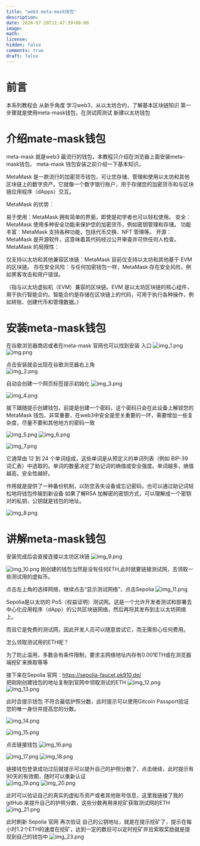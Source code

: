 ```yaml
---
title: "web3 meta-mask钱包"
description: 
date: 2024-07-20T21:47:39+08:00
image: 
math: 
license: 
hidden: false
comments: true
draft: false
---
```

# 前言
本系列教程会 从新手角度 学习web3，从以太坊合约，了解基本区块链知识
第一步骤就是使用meta-mask钱包，在测试网测试 新建以太坊钱包

# 介绍mate-mask钱包

meta-mask 就是web3 最流行的钱包，本教程只介绍在浏览器上面安装meta-mask钱包。
meta-mask 钱包安装之前介绍一下基本知识。

MetaMask 是一款流行的加密货币钱包，可让您存储、管理和使用以太坊和其他区块链上的数字资产。它就像一个数字银行账户，用于存储您的加密货币和与区块链应用程序（dApps）交互。

MetaMask 的优势：

易于使用：MetaMask 拥有简单的界面，即使是初学者也可以轻松使用。
安全：MetaMask 使用多种安全功能来保护您的加密货币，例如密钥管理和存储。
功能丰富：MetaMask 支持各种功能，包括代币交换、NFT 管理等。
开源：MetaMask 是开源软件，这意味着其代码经过公开审查并可供任何人检查。
MetaMask 的局限性：

仅支持以太坊和其他兼容区块链：MetaMask 目前仅支持以太坊和其他基于 EVM 的区块链。
存在安全风险：与任何加密钱包一样，MetaMask 存在安全风险，例如黑客攻击和用户错误。

（指与以太坊虚拟机（EVM）兼容的区块链。EVM 是以太坊区块链的核心组件，用于执行智能合约。智能合约是存储在区块链上的代码，可用于执行各种操作，例如转账、创建代币和管理数据。）

# 安装meta-mask钱包
在谷歌浏览器商店或者在meta-mask 官网也可以找到安装 入口
![img_1.png](img_1.png)
![img.png](img.png)

点击安装就会出现在谷歌浏览器右上角   
![img_2.png](img_2.png)

自动会创建一个网页标签提示初始化
![img_3.png](img_3.png)

![img_4.png](img_4.png)

接下跟随提示创建钱包，前提是创建一个密码，这个密码只会在此设备上解锁您的 MetaMask 钱包，非常重要，在web3中安全是至关重要的一环，需要增加一些复杂度，尽量不要和其他地方的密码一致

![img_5.png](img_5.png)
![img_6.png](img_6.png)

![img_7.png](img_7.png)

它通常由 12 到 24 个单词组成，这些单词是从预定义的单词列表（例如 BIP-39 词汇表）中选取的。单词的数量决定了助记词的熵值或安全强度。单词越多，熵值越高，安全性越好。

作用就是提供了一种备份机制，以防您丢失设备或忘记密码，也可以通过助记词轻松地将钱包传输到新设备
如果了解RSA 加解密的密钥方式，可以理解成一个密钥对的私钥，公钥就是钱包的地址。


![img_8.png](img_8.png)

# 讲解meta-mask钱包

安装完成后会直接连接以太坊区块链
![img_9.png](img_9.png)

![img_10.png](img_10.png)
刚创建的钱包当然是没有任何ETH,此时就要链接测试网，去领取一些测试用的虚拟币。

点击左上角的选择网络，继续点击“显示测试网络“，点击Sepolia
![img_11.png](img_11.png)

Sepolia是以太坊的 PoS（权益证明）测试网。这是一个允许开发者测试和部署去中心化应用程序（dApp）的公共区块链网络，然后再将其发布到主以太坊网络上。

而且它是免费的测试网，因此开发人员可以随意尝试它，而无需担心任何费用。

怎么领取测试用的ETH呢？

为了防止滥用，多数会有条件限制，要求主网络地址内存有0.001ETH或在浏览器端挖矿来换取等等

接下来在Sepolia 官网：https://sepolia-faucet.pk910.de/  
把刚刚创建钱包的地址复制到官网中领取测试的ETH
![img_12.png](img_12.png)
![img_13.png](img_13.png)

此时会提示钱包 不符合最低护照分数，此时提示可以使用Gitcoin Passport验证您的唯一身份并提高您的分数。

![img_14.png](img_14.png)


![img_15.png](img_15.png)

点击链接钱包
![img_16.png](img_16.png)

![img_17.png](img_17.png)
![img_18.png](img_18.png)

链接钱包登录成功过后就提示可以提升自己的护照分数了，点击继续，此时提示有90天的有效期，随时可以重新认证  
![img_19.png](img_19.png)
![img_20.png](img_20.png)

此时可以验证自己的真实的虚拟币资产或者其他账号信息，这里我链接了我的gitHub 来提升自己的护照分数，这些分数再用来挖矿获取测试网的ETH
![img_21.png](img_21.png)

此时刷新 Sepolia 官网 再次验证 自己的公钥地址，就是在提示挖矿了，提示在每小时1.2个ETH的速度在挖矿，达到一定的数目可以定时挖矿并且索取奖励就是提现到自己的钱包中
![img_23.png](img_23.png)




